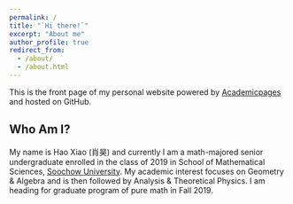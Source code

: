 ```yaml
---
permalink: /
title: "`Hi there!`"
excerpt: "About me"
author_profile: true
redirect_from: 
  - /about/
  - /about.html
---
```


This is the front page of my personal website powered by [Academicpages](https://github.com/academicpages/academicpages.github.io) and hosted on GitHub.

Who Am I?
------
My name is Hao Xiao (肖昊) and currently I am a math-majored senior undergraduate enrolled in the class of 2019 in School of Mathematical Sciences, [Soochow University](http://www.suda.edu.cn). My academic interest focuses on Geometry & Algebra and is then followed by Analysis & Theoretical Physics. I am heading for graduate program of pure math in Fall 2019.
